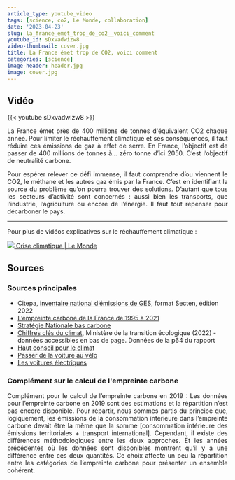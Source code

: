 ```yaml
---
article_type: youtube_video
tags: [science, co2, Le Monde, collaboration]
date: '2023-04-23'
slug: la_france_emet_trop_de_co2__voici_comment
youtube_id: sDxvadwizw8
video-thumbnail: cover.jpg
title: La France émet trop de CO2, voici comment
categories: [science]
image-header: header.jpg
image: cover.jpg
---
```


## Vidéo

{{< youtube sDxvadwizw8 >}}

<div style="text-align: justify"> La France émet près de 400 millions de tonnes d'équivalent CO2 chaque
année. Pour limiter le réchauffement climatique et ses conséquences, il
faut réduire ces émissions de gaz à effet de serre. En France, l’objectif
est de passer de 400 millions de tonnes à… zéro tonne d’ici 2050. C’est
l’objectif de neutralité carbone.

Pour espérer relever ce défi immense, il faut comprendre d’ou viennent le
CO2, le méthane et les autres gaz émis par la France. C’est en
identifiant la source du problème qu’on pourra trouver des solutions.
D’autant que tous les secteurs d’activité sont concernés : aussi bien les
transports, que l’industrie, l’agriculture ou encore de l’énergie. Il
faut tout repenser pour décarboner le pays. </div>


<hr>

Pour plus de vidéos explicatives sur le réchauffement climatique
: 

[![](https://www.gstatic.com/youtube/img/watch/yt_favicon.png) Crise climatique | Le Monde](/playlist?list=PLFuK0VAIne9KAIAve0OpyKXjsuynLDRR-)

## Sources 

### Sources principales

- Citepa, [inventaire national d’émissions de
GES](https://www.citepa.org/wp-content/uploads/Citepa_Rapport-Secten-2022_Rapport-complet_v1.8.pdf),
format Secten, édition 2022
- [L’empreinte carbone de la France de 1995 à
2021](https://www.statistiques.developpement-durable.gouv.fr/lempreinte-carbone-de-la-france-de-1995-2021)
- [Stratégie Nationale bas
carbone](https://www.ecologie.gouv.fr/strategie-nationale-bas-carbone-snbc)
- [Chiffres clés du
climat](https://www.statistiques.developpement-durable.gouv.fr/chiffres-cles-du-climat-france-europe-et-monde-edition-decembre-2022),
Ministère de la transition écologique (2022) - données accessibles en bas de
page. Données de la p64 du rapport
- [Haut conseil pour le
climat](https://www.hautconseilclimat.fr/wp-content/uploads/2020/10/hcc_rapport_maitriser-lempreinte-carbone-de-la-france-1.pdf)
- [Passer de la voiture au
vélo](https://www.linkedin.com/feed/update/urn:li:activity:6996049503321493504/)
- [Les voitures
électriques](https://climate.ec.europa.eu/system/files/2020-09/2020_study_main_report_en.pdf)

### Complément sur le calcul de l'empreinte carbone

<div style="text-align: justify"> Complément pour le calcul de l’empreinte carbone en 2019 : Les données pour
l’empreinte carbone en 2019 sont des estimations et la répartition n’est pas
encore disponible. Pour répartir, nous sommes partis du principe que,
logiquement, les émissions de la consommation intérieure dans l’empreinte
carbone devait être la même que la somme [consommation intérieure des
émissions territoriales + transport international]. Cependant, il existe des
différences méthodologiques entre les deux approches. Et les années précédentes
où les données sont disponibles montrent qu’il y a une différence entre ces
deux quantités. Ce choix affecte un peu la répartition entre les catégories de
l’empreinte carbone pour présenter un ensemble cohérent. </div>
